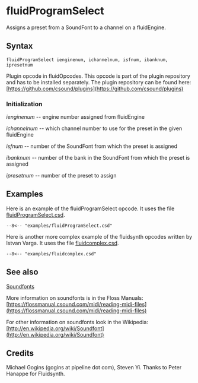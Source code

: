 <!--
id:fluidProgramSelect
category:Signal Generators:Sample Playback
-->
# fluidProgramSelect
Assigns a preset from a SoundFont to a channel on a fluidEngine.

## Syntax
``` csound-orc
fluidProgramSelect ienginenum, ichannelnum, isfnum, ibanknum, ipresetnum
```

Plugin opcode in fluidOpcodes. This opcode is part of the plugin repository and has to be installed separately. The plugin repository can be found here: [https://github.com/csound/plugins](https://github.com/csound/plugins)

### Initialization

_ienginenum_ -- engine number assigned from fluidEngine

_ichannelnum_ -- which channel number to use for the preset in the given fluidEngine

_isfnum_ -- number of the SoundFont from which the preset is assigned

_ibanknum_ -- number of the bank in the SoundFont from which the preset is assigned

_ipresetnum_ -- number of the preset to assign

## Examples

Here is an example of the fluidProgramSelect opcode. It uses the file [fluidProgramSelect.csd](../../examples/fluidProgramSelect.csd).

``` csound-csd title="Example of the fluidProgramSelect opcode." linenums="1"
--8<-- "examples/fluidProgramSelect.csd"
```

Here is another more complex example of the fluidsynth opcodes written by Istvan Varga. It uses the file [fluidcomplex.csd](../../examples/fluidcomplex.csd).

``` csound-csd title="Another more complex example of the fluidsynth opcodes." linenums="1"
--8<-- "examples/fluidcomplex.csd"
```

## See also

[Soundfonts](../../siggen/sample)

More information on soundfonts is in the Floss Manuals: [https://flossmanual.csound.com/midi/reading-midi-files](https://flossmanual.csound.com/midi/reading-midi-files)

For other information on soundfonts look in the Wikipedia: [http://en.wikipedia.org/wiki/Soundfont](http://en.wikipedia.org/wiki/Soundfont)

## Credits

Michael Gogins (gogins at pipeline dot com), Steven Yi. Thanks to Peter Hanappe for Fluidsynth.
